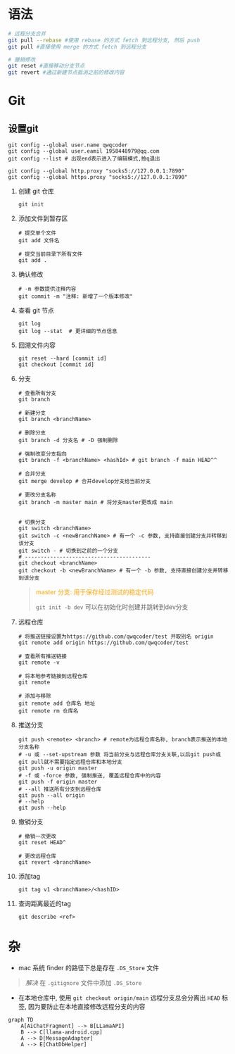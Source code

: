 # 语法
```bash
# 远程分支合并
git pull --rebase #使用 rebase 的方式 fetch 到远程分支, 然后 push
git pull #直接使用 merge 的方式 fetch 到远程分支

# 撤销修改
git reset #直接移动分支节点
git revert #通过新建节点抵消之前的修改内容
```

# Git

## 设置git

```shell
git config --global user.name qwqcoder
git config --global user.eamil 1958448979@qq.com
git config --list # 出现end表示进入了编辑模式,按q退出

git config --global http.proxy "socks5://127.0.0.1:7890"
git config --global https.proxy "socks5://127.0.0.1:7890"
```

1. 创建 git 仓库

   ```shell
   git init
   ```

2. 添加文件到暂存区

   ```shell
   # 提交单个文件
   git add 文件名
   
   # 提交当前目录下所有文件
   git add .
   ```

3. 确认修改

   ```shell
   # -m 参数提供注释内容
   git commit -m "注释: 新增了一个版本修改"
   ```

4. 查看 git 节点

   ```shell
   git log
   git log --stat  # 更详细的节点信息
   ```

5. 回溯文件内容

   ```shell
   git reset --hard [commit id]
   git checkout [commit id]
   ```

6. 分支

   ```shell
   # 查看所有分支
   git branch
   
   # 新建分支
   git branch <branchName>
   
   # 删除分支
   git branch -d 分支名 # -D 强制删除
   
   # 强制改变分支指向
   git branch -f <branchName> <hashId> # git branch -f main HEAD^^
   
   # 合并分支
   git merge develop # 合并develop分支给当前分支
   
   # 更改分支名称
   git branch -m master main # 将分支master更改成 main
   
   
   # 切换分支
   git switch <branchName> 
   git switch -c <newBranchName> # 有一个 -c 参数, 支持直接创建分支并转移到该分支
   git switch - # 切换到之前的一个分支
   # ----------------------------------------
   git checkout <branchName>
   git checkout -b <newBranchName> # 有一个 -b 参数, 支持直接创建分支并转移到该分支
   ```

   ><font color='orange'>master 分支: 用于保存经过测试的稳定代码</font>
   >
   >`git init -b dev` 可以在初始化时创建并跳转到dev分支
   >
   >

7. 远程仓库

   ```shell
   # 将推送链接设置为https://github.com/qwqcoder/test 并取别名 origin
   git remote add origin https://github.com/qwqcoder/test
   
   # 查看所有推送链接
   git remote -v
   
   # 将本地参考链接到远程仓库 
   git remote
   
   # 添加与移除
   git remote add 仓库名 地址
   git remote rm 仓库名
   ```

8. 推送分支

   ```shell
   git push <remote> <branch> # remote为远程仓库名称, branch表示推送的本地分支名称
   # -u 或 --set-upstream 参数 将当前分支与远程仓库分支关联,以后git push或git pull就不需要指定远程仓库和本地分支
   git push -u origin master
   # -f 或 -force 参数, 强制推送, 覆盖远程仓库中的内容
   git push -f origin master
   # --all 推送所有分支到远程仓库
   git push --all origin
   # --help
   git push --help
   ```

9. 撤销分支

   ```shell
   # 撤销一次更改
   git reset HEAD^
   
   # 更改远程仓库
   git revert <branchName>
   ```

10. 添加tag

    ```shell
    git tag v1 <branchName>/<hashID>
    ```

11. 查询距离<ref>最近的tag

    ```shell
    git describe <ref>
    ```



# 杂

+ mac 系统 finder 的路径下总是存在 `.DS_Store` 文件
> *解决*
在 `.gitignore` 文件中添加 `.DS_Store` 
+ 在本地仓库中, 使用 `git checkout origin/main` 远程分支总会分离出 `HEAD` 标签, 因为要防止在本地直接修改远程分支的内容



```mermaid
graph TD
    A[AiChatFragment] --> B[LLamaAPI]
    B --> C[llama-android.cpp]
    A --> D[MessageAdapter]
    A --> E[ChatDbHelper]
```


